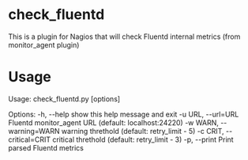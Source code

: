 # check_fluentd

This is a plugin for Nagios that will check Fluentd internal metrics (from monitor_agent plugin)

# Usage

  Usage: check_fluentd.py [options]
  
  Options:
    -h, --help            show this help message and exit
    -u URL, --url=URL     Fluentd monitor_agent URL (default: localhost:24220)
    -w WARN, --warning=WARN
                          warning threthold (default: retry_limit - 5)
    -c CRIT, --critical=CRIT
                          critical threthold (default: retry_limit - 3)
    -p, --print           Print parsed Fluentd metrics


